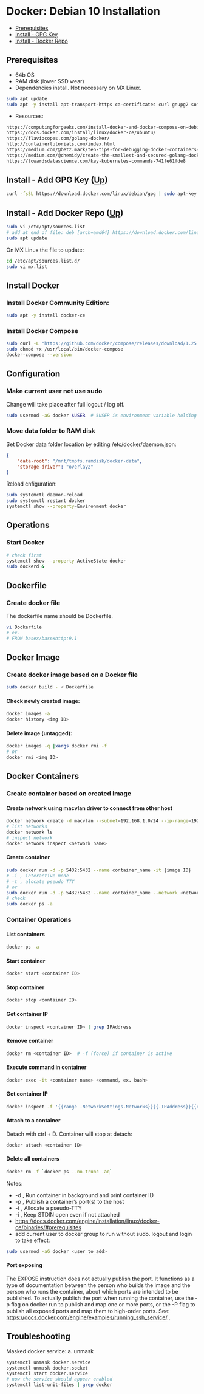 # Docker: Debian 10 Installation
* [Prerequisites](#prere) <a name="top"></a>
* [Install - GPG Key](#key) <a name="top"></a>
* [Install - Docker Repo](#repo) <a name="top"></a>

## Prerequisites <a name="prere"></a> 
* 64b OS
* RAM disk (lower SSD wear)
* Dependencies install. Not necessary on MX Linux.
```bash
sudo apt update
sudo apt -y install apt-transport-https ca-certificates curl gnupg2 software-properties-common
```
* Resources:
```html
https://computingforgeeks.com/install-docker-and-docker-compose-on-debian-10-buster/
https://docs.docker.com/install/linux/docker-ce/ubuntu/
https://flaviocopes.com/golang-docker/
http://containertutorials.com/index.html
https://medium.com/@betz.mark/ten-tips-for-debugging-docker-containers-cde4da841a1d
https://medium.com/@chemidy/create-the-smallest-and-secured-golang-docker-image-based-on-scratch-4752223b7324
https://towardsdatascience.com/key-kubernetes-commands-741fe61fde8
```

## Install - Add GPG Key <a name="key"></a> ([Up](#top))
```bash
curl -fsSL https://download.docker.com/linux/debian/gpg | sudo apt-key add -
```
## Install - Add Docker Repo <a name="repo"></a> ([Up](#top))
```bash
sudo vi /etc/apt/sources.list
# add at end of file: deb [arch=amd64] https://download.docker.com/linux/debian buster stable
sudo apt update
```
On MX Linux the file to update:
```bash
cd /etc/apt/sources.list.d/
sudo vi mx.list
```
## Install Docker 
### Install Docker Community Edition:
```bash
sudo apt -y install docker-ce
```
### Install Docker Compose
```bash
sudo curl -L "https://github.com/docker/compose/releases/download/1.25.0/docker-compose-$(uname -s)-$(uname -m)" -o /usr/local/bin/docker-compose
sudo chmod +x /usr/local/bin/docker-compose
docker-compose --version
```
## Configuration
### Make current user not use sudo
Change will take place after full logout / log off.
```bash
sudo usermod -aG docker $USER  # $USER is environment variable holding current user
 ```
### Move data folder to RAM disk
Set Docker data folder location by editing /etc/docker/daemon.json:
```json
{
    "data-root": "/mnt/tmpfs.ramdisk/docker-data",
    "storage-driver": "overlay2"
}
```
Reload cnfiguration:
```bash
sudo systemctl daemon-reload
sudo systemctl restart docker
systemctl show --property=Environment docker
```

## Operations
### Start Docker
```bash
# check first
systemctl show --property ActiveState docker
sudo dockerd &
```
## Dockerfile
### Create docker file
The dockerfile name should be Dockerfile.
```bash
vi Dockerfile
# ex.
# FROM basex/basexhttp:9.1
```
## Docker Image
### Create docker image based on a Docker file
```bash
sudo docker build - < Dockerfile
```
#### Check newly created image:
```bash
docker images -a
docker history <img ID>
```
#### Delete image (untagged):
```bash
docker images -q |xargs docker rmi -f
# or
docker rmi <img ID>
```
## Docker Containers
### Create container based on created image
#### Create network using macvlan driver to connect from other host
```bash
docker network create -d macvlan --subnet=192.168.1.0/24 --ip-range=192.168.1.128/25 --gateway=192.168.1.127 -o parent=enp4s0 macnet
# list networks
docker network ls
# inspect network
docker network inspect <network name>
```
#### Create container
```bash
sudo docker run -d -p 5432:5432 --name container_name -it {image ID}
# -i , interactive mode
# -t , alocate pseudo TTY
# or
sudo docker run -d -p 5432:5432 --name container_name --network <network name> -it {image ID}
# check
sudo docker ps -a
```
### Container Operations
#### List containers
```bash
docker ps -a
```
#### Start container
```bash
docker start <container ID>
```
#### Stop container
```bash
docker stop <container ID>
```
#### Get container IP
```bash
docker inspect <container ID> | grep IPAddress
```
#### Remove container
```bash
docker rm <container ID>  # -f (force) if container is active
```
#### Execute command in container
```bash
docker exec -it <container name> <command, ex. bash>
```
#### Get container IP
```bash
docker inspect -f '{{range .NetworkSettings.Networks}}{{.IPAddress}}{{end}}'  container_name_or_id
```
#### Attach to a container 
Detach with ctrl + D. Container will stop at detach:
```bash
docker attach <container ID>
```
#### Delete all containers
```bash
docker rm -f `docker ps --no-trunc -aq`
```
Notes:
- -d , Run container in background and print container ID
- -p , Publish a container’s port(s) to the host
- -t , Allocate a pseudo-TTY
- -i , Keep STDIN open even if not attached 
- https://docs.docker.com/engine/installation/linux/docker-ce/binaries/#prerequisites
- add current user to docker group to run without sudo. logout and login to take effect:
```bash
sudo usermod -aG docker <user_to_add>
```
#### Port exposing
The EXPOSE instruction does not actually publish the port. 
It functions as a type of documentation between the person who builds the image and the person who runs the container,
about which ports are intended to be published. 
To actually publish the port when running the container, use the -p flag on docker run to publish and map one or more 
ports, or the -P flag to publish all exposed ports and map them to high-order ports.
See: https://docs.docker.com/engine/examples/running_ssh_service/ .

## Troubleshooting
Masked docker service:
a. unmask 
```bash
systemctl unmask docker.service
systemctl unmask docker.socket
systemctl start docker.service
# now the service should appear enabled
systemctl list-unit-files | grep docker
```